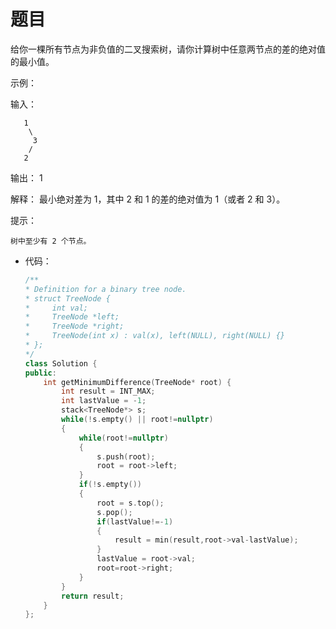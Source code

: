 # 题目
给你一棵所有节点为非负值的二叉搜索树，请你计算树中任意两节点的差的绝对值的最小值。

 

示例：

输入：

       1
        \
         3
        /
       2

输出：
1

解释：
最小绝对差为 1，其中 2 和 1 的差的绝对值为 1（或者 2 和 3）。

 

提示：

    树中至少有 2 个节点。


* 代码：
    ```C++
    /**
    * Definition for a binary tree node.
    * struct TreeNode {
    *     int val;
    *     TreeNode *left;
    *     TreeNode *right;
    *     TreeNode(int x) : val(x), left(NULL), right(NULL) {}
    * };
    */
    class Solution {
    public:
        int getMinimumDifference(TreeNode* root) {
            int result = INT_MAX;
            int lastValue = -1;
            stack<TreeNode*> s;
            while(!s.empty() || root!=nullptr)
            {
                while(root!=nullptr)
                {
                    s.push(root);
                    root = root->left;
                }
                if(!s.empty())
                {
                    root = s.top();
                    s.pop();
                    if(lastValue!=-1)
                    {
                        result = min(result,root->val-lastValue);
                    }
                    lastValue = root->val;
                    root=root->right;
                }
            }
            return result;
        }
    };
    ```

